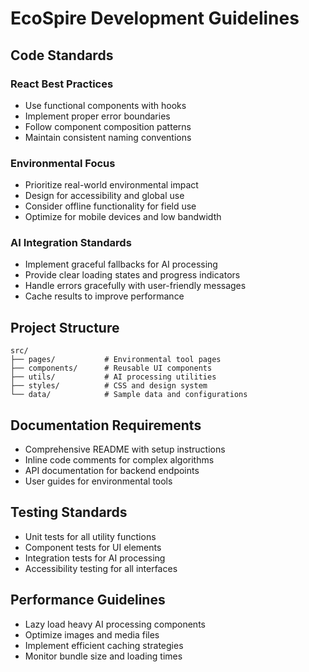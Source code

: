 # EcoSpire Development Guidelines

## Code Standards

### React Best Practices
- Use functional components with hooks
- Implement proper error boundaries
- Follow component composition patterns
- Maintain consistent naming conventions

### Environmental Focus
- Prioritize real-world environmental impact
- Design for accessibility and global use
- Consider offline functionality for field use
- Optimize for mobile devices and low bandwidth

### AI Integration Standards
- Implement graceful fallbacks for AI processing
- Provide clear loading states and progress indicators
- Handle errors gracefully with user-friendly messages
- Cache results to improve performance

## Project Structure
```
src/
├── pages/           # Environmental tool pages
├── components/      # Reusable UI components
├── utils/           # AI processing utilities
├── styles/          # CSS and design system
└── data/            # Sample data and configurations
```

## Documentation Requirements
- Comprehensive README with setup instructions
- Inline code comments for complex algorithms
- API documentation for backend endpoints
- User guides for environmental tools

## Testing Standards
- Unit tests for all utility functions
- Component tests for UI elements
- Integration tests for AI processing
- Accessibility testing for all interfaces

## Performance Guidelines
- Lazy load heavy AI processing components
- Optimize images and media files
- Implement efficient caching strategies
- Monitor bundle size and loading times